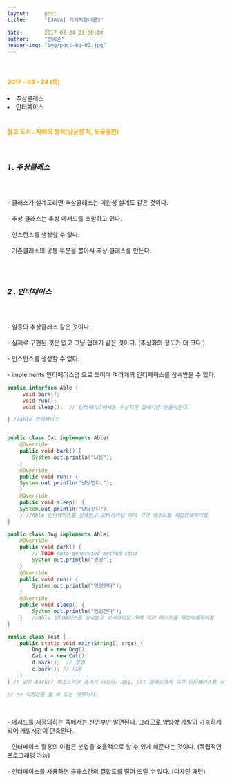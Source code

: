 ```yaml
---
layout:     post
title:      "[JAVA] 객체지향이론3"

date:       2017-08-24 23:30:00
author:     "신희준"
header-img: "img/post-bg-02.jpg"
---
```

<br>
<H4 style ="font-weight:bold; color : orange">2017 - 08 - 24 (목)</H4>

<li>추상클래스</li>
<li>인터페이스</li>

<br>
<H4 style ="font-weight:bold; color:orange;">참고 도서 : 자바의 정석(남궁성 저, 도우출판)</H4>
<br>

<h5 style = "font-size: 17px; font-weight : bold;">1 . 추상클래스</h5>
<br>

<p>
- 클래스가 설계도라면 추상클래스는 미완성 설계도 같은 것이다. <br><br>
- 추상 클래스는 추상 메서드를 포함하고 있다.<br><br>
- 인스턴스를 생성할 수 없다. <br><br>
- 기존클래스의 공통 부분을 뽑아서 추상 클래스를 만든다.
</p>
<br><br>
<h5 style = "font-size: 17px; font-weight : bold;">2 . 인터페이스</h5>
<br>
<p>
- 일종의 추상클래스 같은 것이다. <br><br>
- 실제로 구현된 것은 없고 그냥 껍데기 같은 것이다. (추상화의 정도가 더 크다.) <br><br>
- 인스턴스를 생성할 수 없다. <br><br>
- implements 인터페이스명 으로 쓰이며 여러개의 인터페이스를 상속받을 수 있다.
</p>

~~~java
public interface Able {
	 void bark();
	 void run();
	 void sleep();  // 인터페이스에서는 추상적인 껍데기만 만들어준다.

} //able 인터페이스


public class Cat implements Able{
	@Override
	public void bark() {
		System.out.println("냐옹");
	}
	@Override
	public void run() {
    System.out.println("냥냥뛴다.");
	}
	@Override
	public void sleep() {
    System.out.println("냥냥잔다");
	} //Able 인터페이스를 상속받고 오버라이딩 하여 각각 메소드를 재정의해줘야함.
}

public class Dog implements Able{
	@Override
	public void bark() {
		// TODO Auto-generated method stub
		System.out.println("멍멍");
	}
	@Override
	public void run() {
		System.out.println("멍멍뛴다");
	}
	@Override
	public void sleep() {
		System.out.println("멍멍잔다");
	}	//Able 인터페이스를 상속받고 오버라이딩 하여 각각 메소드를 재정의해줘야함.
}

public class Test {
	public static void main(String[] args) {
		Dog d = new Dog();
		Cat c = new Cat();
		d.bark();  // 멍멍
		c.bark(); // 냐옹
	}  
} // 같은 bark() 메소드지만 결과가 다르다. Dog, Cat 클래스에서 각각 인터페이스를 상속받아 오버라이딩하여 메소드를 각자에 맞게 재정의하였다. 이와 같이 인터페이스를 활용한다.

// >> 다형성을 볼 수 있는 예제이다.
~~~


<br>
<p>
- 메서드를 재정의하는 쪽에서는 선언부만 알면된다. 그러므로 양방향 개발이 가능하게되어 개발시간이 단축된다. <br><br>
- 인터페이스 활용의 이점은 분업을 효율적으로 할 수 있게 해준다는 것이다. (독립적인 프로그래밍 가능) <br><br>
- 인터페이스를 사용하면 클래스간의 결합도를 떨어 뜨릴 수 있다. (디자인 패턴)
</p>
